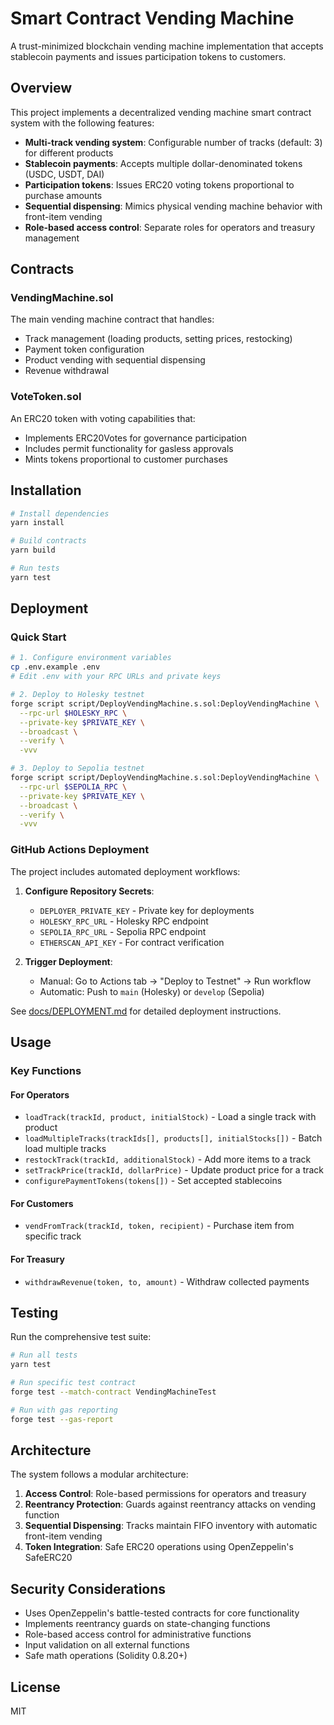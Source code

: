 # Smart Contract Vending Machine

A trust-minimized blockchain vending machine implementation that accepts stablecoin payments and issues participation tokens to customers.

## Overview

This project implements a decentralized vending machine smart contract system with the following features:

- **Multi-track vending system**: Configurable number of tracks (default: 3) for different products
- **Stablecoin payments**: Accepts multiple dollar-denominated tokens (USDC, USDT, DAI)
- **Participation tokens**: Issues ERC20 voting tokens proportional to purchase amounts
- **Sequential dispensing**: Mimics physical vending machine behavior with front-item vending
- **Role-based access control**: Separate roles for operators and treasury management

## Contracts

### VendingMachine.sol
The main vending machine contract that handles:
- Track management (loading products, setting prices, restocking)
- Payment token configuration
- Product vending with sequential dispensing
- Revenue withdrawal

### VoteToken.sol
An ERC20 token with voting capabilities that:
- Implements ERC20Votes for governance participation
- Includes permit functionality for gasless approvals
- Mints tokens proportional to customer purchases

## Installation

```bash
# Install dependencies
yarn install

# Build contracts
yarn build

# Run tests
yarn test
```

## Deployment

### Quick Start

```bash
# 1. Configure environment variables
cp .env.example .env
# Edit .env with your RPC URLs and private keys

# 2. Deploy to Holesky testnet
forge script script/DeployVendingMachine.s.sol:DeployVendingMachine \
  --rpc-url $HOLESKY_RPC \
  --private-key $PRIVATE_KEY \
  --broadcast \
  --verify \
  -vvv

# 3. Deploy to Sepolia testnet
forge script script/DeployVendingMachine.s.sol:DeployVendingMachine \
  --rpc-url $SEPOLIA_RPC \
  --private-key $PRIVATE_KEY \
  --broadcast \
  --verify \
  -vvv
```

### GitHub Actions Deployment

The project includes automated deployment workflows:

1. **Configure Repository Secrets**:
   - `DEPLOYER_PRIVATE_KEY` - Private key for deployments
   - `HOLESKY_RPC_URL` - Holesky RPC endpoint
   - `SEPOLIA_RPC_URL` - Sepolia RPC endpoint
   - `ETHERSCAN_API_KEY` - For contract verification

2. **Trigger Deployment**:
   - Manual: Go to Actions tab → "Deploy to Testnet" → Run workflow
   - Automatic: Push to `main` (Holesky) or `develop` (Sepolia)

See [docs/DEPLOYMENT.md](docs/DEPLOYMENT.md) for detailed deployment instructions.

## Usage

### Key Functions

#### For Operators

- `loadTrack(trackId, product, initialStock)` - Load a single track with product
- `loadMultipleTracks(trackIds[], products[], initialStocks[])` - Batch load multiple tracks
- `restockTrack(trackId, additionalStock)` - Add more items to a track
- `setTrackPrice(trackId, dollarPrice)` - Update product price for a track
- `configurePaymentTokens(tokens[])` - Set accepted stablecoins

#### For Customers

- `vendFromTrack(trackId, token, recipient)` - Purchase item from specific track

#### For Treasury

- `withdrawRevenue(token, to, amount)` - Withdraw collected payments

## Testing

Run the comprehensive test suite:

```bash
# Run all tests
yarn test

# Run specific test contract
forge test --match-contract VendingMachineTest

# Run with gas reporting
forge test --gas-report
```

## Architecture

The system follows a modular architecture:

1. **Access Control**: Role-based permissions for operators and treasury
2. **Reentrancy Protection**: Guards against reentrancy attacks on vending function
3. **Sequential Dispensing**: Tracks maintain FIFO inventory with automatic front-item vending
4. **Token Integration**: Safe ERC20 operations using OpenZeppelin's SafeERC20

## Security Considerations

- Uses OpenZeppelin's battle-tested contracts for core functionality
- Implements reentrancy guards on state-changing functions
- Role-based access control for administrative functions
- Input validation on all external functions
- Safe math operations (Solidity 0.8.20+)

## License

MIT
